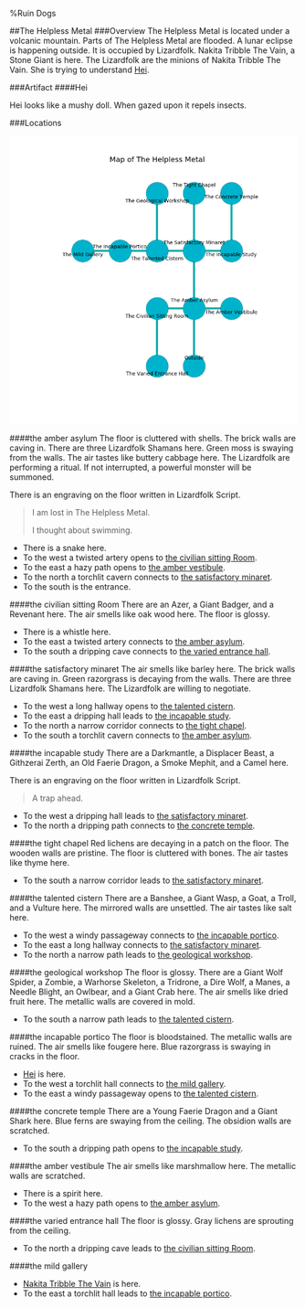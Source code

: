 %Ruin Dogs

##The Helpless Metal
###Overview
The Helpless Metal is located under a volcanic mountain. Parts of The Helpless Metal are flooded. A lunar eclipse is happening outside. It is occupied by Lizardfolk. <a name="Nakita-Tribble-The-Vain"></a>Nakita Tribble The Vain, a Stone Giant is here. The Lizardfolk are the minions of Nakita Tribble The Vain. She  is trying to understand [Hei](#Hei). 



###Artifact
####<a name="Hei"></a>Hei


Hei looks like a mushy doll. When gazed upon it repels insects. 





###Locations


![](../v2/images/The-Helpless-Metal.png)

####<a name="the-amber-asylum"></a>the amber asylum
The floor is cluttered with shells. The brick walls are caving in. There are three Lizardfolk Shamans here. Green moss is swaying from the walls. The air tastes like buttery	cabbage here. The Lizardfolk are performing a ritual. If not interrupted, a powerful monster will be summoned. 

There is an engraving on the floor written in Lizardfolk Script. 

> I am lost in The Helpless Metal.
>
> I thought about swimming.
>


* There is a snake here.
* To the west a twisted artery opens to [the civilian sitting Room](#the-civilian-sitting-Room).
* To the east a hazy path opens to [the amber vestibule](#the-amber-vestibule).
* To the north a torchlit cavern connects to [the satisfactory minaret](#the-satisfactory-minaret).
* To the south is the entrance.


####<a name="the-civilian-sitting-Room"></a>the civilian sitting Room
There are an Azer, a Giant Badger, and a Revenant here. The air smells like oak wood here. The floor is glossy. 



* There is a whistle here.
* To the east a twisted artery connects to [the amber asylum](#the-amber-asylum).
* To the south a dripping cave connects to [the varied entrance hall](#the-varied-entrance-hall).


####<a name="the-satisfactory-minaret"></a>the satisfactory minaret
The air smells like barley here. The brick walls are caving in. Green razorgrass is decaying from the walls. There are three Lizardfolk Shamans here. The Lizardfolk are willing to negotiate. 



* To the west a long hallway opens to [the talented cistern](#the-talented-cistern).
* To the east a dripping hall leads to [the incapable study](#the-incapable-study).
* To the north a narrow corridor connects to [the tight chapel](#the-tight-chapel).
* To the south a torchlit cavern connects to [the amber asylum](#the-amber-asylum).


####<a name="the-incapable-study"></a>the incapable study
There are a Darkmantle, a Displacer Beast, a Githzerai Zerth, an Old Faerie Dragon, a Smoke Mephit, and a Camel here. 

There is an engraving on the floor written in Lizardfolk Script. 

> A trap ahead.
>


* To the west a dripping hall leads to [the satisfactory minaret](#the-satisfactory-minaret).
* To the north a dripping path connects to [the concrete temple](#the-concrete-temple).


####<a name="the-tight-chapel"></a>the tight chapel
Red lichens are decaying in a patch on the floor. The wooden walls are pristine. The floor is cluttered with bones. The air tastes like thyme here. 



* To the south a narrow corridor leads to [the satisfactory minaret](#the-satisfactory-minaret).


####<a name="the-talented-cistern"></a>the talented cistern
There are a Banshee, a Giant Wasp, a Goat, a Troll, and a Vulture here. The mirrored walls are unsettled. The air tastes like salt here. 



* To the west a windy passageway connects to [the incapable portico](#the-incapable-portico).
* To the east a long hallway connects to [the satisfactory minaret](#the-satisfactory-minaret).
* To the north a narrow path leads to [the geological workshop](#the-geological-workshop).


####<a name="the-geological-workshop"></a>the geological workshop
The floor is glossy. There are a Giant Wolf Spider, a Zombie, a Warhorse Skeleton, a Tridrone, a Dire Wolf, a Manes, a Needle Blight, an Owlbear, and a Giant Crab here. The air smells like dried fruit here. The metallic walls are covered in mold. 



* To the south a narrow path leads to [the talented cistern](#the-talented-cistern).


####<a name="the-incapable-portico"></a>the incapable portico
The floor is bloodstained. The metallic walls are ruined. The air smells like fougere here. Blue razorgrass is swaying in cracks in the floor. 



* [Hei](#Hei) is here.
* To the west a torchlit hall connects to [the mild gallery](#the-mild-gallery).
* To the east a windy passageway opens to [the talented cistern](#the-talented-cistern).


####<a name="the-concrete-temple"></a>the concrete temple
There are a Young Faerie Dragon and a Giant Shark here. Blue ferns are swaying from the ceiling. The obsidion walls are scratched. 



* To the south a dripping path opens to [the incapable study](#the-incapable-study).


####<a name="the-amber-vestibule"></a>the amber vestibule
The air smells like marshmallow here. The metallic walls are scratched. 



* There is a spirit here.
* To the west a hazy path opens to [the amber asylum](#the-amber-asylum).


####<a name="the-varied-entrance-hall"></a>the varied entrance hall
The floor is glossy. Gray lichens are sprouting from the ceiling. 



* To the north a dripping cave leads to [the civilian sitting Room](#the-civilian-sitting-Room).


####<a name="the-mild-gallery"></a>the mild gallery




* [Nakita Tribble The Vain](#Nakita-Tribble-The-Vain) is here.
* To the east a torchlit hall leads to [the incapable portico](#the-incapable-portico).


